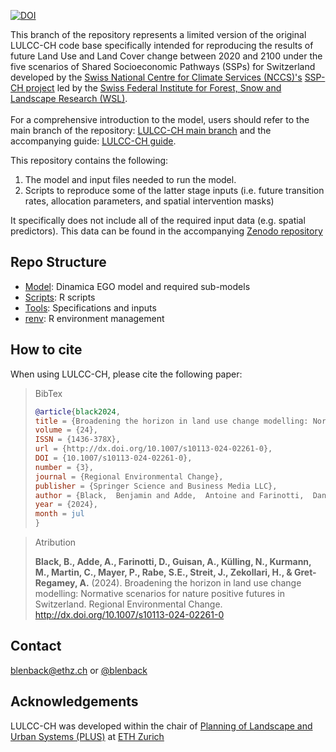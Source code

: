 [![DOI](https://zenodo.org/badge/DOI/10.5281/zenodo.12698471.svg)](https://doi.org/10.5281/zenodo.12698471)

This branch of the repository represents a limited version of the original LULCC-CH code base specifically intended for reproducing the results of future Land Use and Land Cover change between 2020 and 2100 under the five scenarios of Shared Socioeconomic Pathways (SSPs) for Switzerland developed by the [Swiss National Centre for Climate Services (NCCS)'s](https://www.nccs.admin.ch/nccs/en/home/climate-change-and-impacts/nccs-impacts/socioeconomic-pathways.html) [SSP-CH project](https://www.wsl.ch/en/projects/ssp-ch/) led by the [Swiss Federal Institute for Forest, Snow and Landscape Research (WSL)](https://www.wsl.ch/en/).\
\
For a comprehensive introduction to the model, users should refer to the main branch of the repository: [LULCC-CH main branch](https://github.com/blenback/LULCC-CH/tree/main) and the accompanying guide: [LULCC-CH guide](https://blenback.github.io/LULCC-CH/).

This repository contains the following:

1.  The model and input files needed to run the model.
2.  Scripts to reproduce some of the latter stage inputs (i.e. future transition rates, allocation parameters, and spatial intervention masks)

It specifically does not include all of the required input data (e.g. spatial predictors). This data can be found in the accompanying [Zenodo repository](https://doi.org/10.5281/zenodo.8263509)

## Repo Structure

-   [Model](Model): Dinamica EGO model and required sub-models
-   [Scripts](Scripts): R scripts
-   [Tools](Tools): Specifications and inputs
-   [renv](renv): R environment management

## How to cite

When using LULCC-CH, please cite the following paper:

> BibTex
>
> ``` bibtex
> @article{black2024,
> title = {Broadening the horizon in land use change modelling: Normative scenarios for nature positive futures in Switzerland},
> volume = {24},
> ISSN = {1436-378X},
> url = {http://dx.doi.org/10.1007/s10113-024-02261-0},
> DOI = {10.1007/s10113-024-02261-0},
> number = {3},
> journal = {Regional Environmental Change},
> publisher = {Springer Science and Business Media LLC},
> author = {Black,  Benjamin and Adde,  Antoine and Farinotti,  Daniel and Guisan,  Antoine and K\"{u}lling,  Nathan and Kurmann,  Manuel and Martin,  Caroline and Mayer,  Paula and Rabe,  Sven-Erik and Streit,  Jan and Zekollari,  Harry and Gr\^et-Regamey,  Adrienne},
> year = {2024},
> month = jul
> }
> ```

> Atribution
>
> **Black, B., Adde, A., Farinotti, D., Guisan, A., Külling, N., Kurmann, M., Martin, C., Mayer, P., Rabe, S.E., Streit, J., Zekollari, H., & Gret-Regamey, A.** (2024). Broadening the horizon in land use change modelling: Normative scenarios for nature positive futures in Switzerland. Regional Environmental Change. <http://dx.doi.org/10.1007/s10113-024-02261-0>

## Contact

[blenback\@ethz.ch](mailto:blenback@ethz.ch) or [\@blenback](https://github.com/blenback)

## Acknowledgements

LULCC-CH was developed within the chair of [Planning of Landscape and Urban Systems (PLUS)](https://plus.ethz.ch/) at [ETH Zurich](https://www.ethz.ch/en.html)
